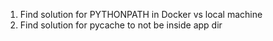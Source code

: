 1. Find solution for PYTHONPATH in Docker vs local machine
2. Find solution for pycache to not be inside app dir
